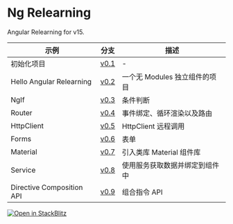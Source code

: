 # Ng Relearning

Angular Relearning for v15.


示例| 分支| 描述
---| --- | --- 
初始化项目| [v0.1](https://github.com/why520crazy/ng-relearning/tree/v0.1) | -
Hello Angular Relearning|[v0.2](https://github.com/why520crazy/ng-relearning/tree/v0.2) | 一个无 Modules 独立组件的项目
NgIf|[v0.3](https://github.com/why520crazy/ng-relearning/tree/v0.3) | 条件判断
Router|[v0.4](https://github.com/why520crazy/ng-relearning/tree/v0.4) | 事件绑定、循环渲染以及路由
HttpClient|[v0.5](https://github.com/why520crazy/ng-relearning/tree/v0.5) | HttpClient 远程调用
Forms|[v0.6](https://github.com/why520crazy/ng-relearning/tree/v0.6) | 表单
Material|[v0.7](https://github.com/why520crazy/ng-relearning/tree/v0.7) | 引入类库 Material 组件库
Service|[v0.8](https://github.com/why520crazy/ng-relearning/tree/v0.8) | 使用服务获取数据并绑定到组件中
Directive Composition API|[v0.9](https://github.com/why520crazy/ng-relearning/tree/v0.9) | 组合指令 API


[![Open in StackBlitz](https://developer.stackblitz.com/img/open_in_stackblitz.svg)](https://stackblitz.com/github/why520crazy/ng-relearning)
